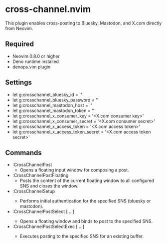 # cross-channel.nvim
This plugin enables cross-posting to Bluesky, Mastodon, and X.com directly from Neovim.

## Required
- Neovim 0.8.0 or higher
- Deno runtime installed
- denops.vim plugin

## Settings
- let g:crosschannel_bluesky_id = '<Bluesky username>'
- let g:crosschannel_bluesky_password = '<Bluesky password>'
- let g:crosschannel_mastodon_host = '<Mastodon instance host>'
- let g:crosschannel_mastodon_token = '<Mastodon access token>'
- let g:crosschannel_x_consumer_key = '<X.com consumer key>'
- let g:crosschannel_x_consumer_secret = '<X.com consumer secret>'
- let g:crosschannel_x_access_token = '<X.com access token>'
- let g:crosschannel_x_access_token_secret = '<X.com access token secret>'

## Commands
- :CrossChannelPost
  - Opens a floating input window for composing a post.
- :CrossChannelPostFloating
  - Posts the content of the current floating window to all configured SNS and closes the window.
- :CrossChannelSetup <sns>
  - Performs initial authentication for the specified SNS (bluesky or mastodon).
- :CrossChannelPostSelect <sns1> [<sns2> ...]
  - Opens a floating window and binds <CR> to post to the specified SNS.
- :CrossChannelPostSelectExec <sns1> [<sns2> ...]
  - Executes posting to the specified SNS for an existing buffer.
